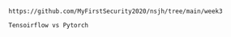 #
```
https://github.com/MyFirstSecurity2020/nsjh/tree/main/week3
```
```
Tensoirflow vs Pytorch

```
